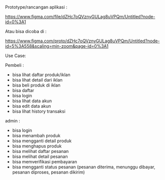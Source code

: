 Prototype/rancangan aplikasi :

https://www.figma.com/file/dZHc7oQVznyGULag8uVPQm/Untitled?node-id=0%3A1

Atau bisa dicoba di :

https://www.figma.com/proto/dZHc7oQVznyGULag8uVPQm/Untitled?node-id=5%3A558&scaling=min-zoom&page-id=0%3A1

Use Case:

Pembeli :
- bisa lihat daftar produk/iklan
- bisa lihat detail dari iklan
- bisa beli produk di iklan
- bisa daftar
- bisa login
- bisa lihat data akun
- bisa edit data akun
- bisa lihat history transaksi

admin :
- bisa login
- bisa menambah produk
- bisa mengganti detail produk
- bisa menghapus produk
- bisa melihat daftar pesanan
- bisa melihat detail pesanan
- bisa memverifikasi pembayaran
- bisa mengganti status pesanan (pesanan diterima, menunggu dibayar, pesanan diproses, pesanan dikirim)
